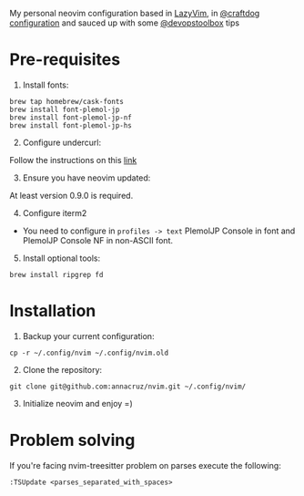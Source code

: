 My personal neovim configuration based in [LazyVim](https://github.com/LazyVim/LazyVim), in [@craftdog configuration](https://github.com/craftzdog/dotfiles-public/tree/master/.config/nvim) and sauced up with some [@devopstoolbox](https://www.youtube.com/@devopstoolbox) tips

# Pre-requisites

1. Install fonts:

```shell
brew tap homebrew/cask-fonts
brew install font-plemol-jp
brew install font-plemol-jp-nf
brew install font-plemol-jp-hs
```

2. Configure undercurl:

Follow the instructions on this [link](https://dev.to/jibundit/undercurl-display-on-neovim-and-tmux-with-iterm2-3pi0)

3. Ensure you have neovim updated:

At least version 0.9.0 is required.

4. Configure iterm2

- You need to configure in `profiles -> text` PlemolJP Console in font and PlemolJP Console NF in
  non-ASCII font.

5. Install optional tools:

```shell
brew install ripgrep fd
```

# Installation

1. Backup your current configuration:
```shell
cp -r ~/.config/nvim ~/.config/nvim.old
```

2. Clone the repository:

```shell
git clone git@github.com:annacruz/nvim.git ~/.config/nvim/
```

3. Initialize neovim and enjoy =)

# Problem solving

If you're facing nvim-treesitter problem on parses execute the following:

```shell
:TSUpdate <parses_separated_with_spaces>
```

